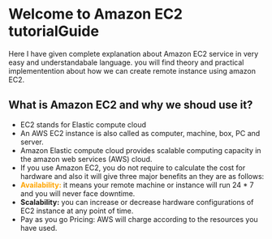 
# Welcome to Amazon EC2 tutorialGuide

Here I have given complete explanation about Amazon EC2 service in very easy and understandabale language. 
you will find theory and practical implementention about how we can create remote instance using amazon EC2.


## What is Amazon EC2 and why we shoud use it?

<ul>
  <li>EC2 stands for Elastic compute cloud
  <li>An AWS EC2 instance is also called as computer, machine, box, PC and server.
  <li>Amazon Elastic compute cloud provides scalable computing capacity in the amazon web services (AWS) cloud. 
  <li>If you use Amazon EC2, you do not require to calculate the cost for hardware and also it will give three major benefits an they are as follows:
  
  <li> <span style="color:orange;"><b>Availability:</b></span> it means your remote machine or instance will run 24 * 7 and you will never face downtime.
  <li> <b>Scalability:</b> you can increase or decrease hardware configurations of EC2 instance at any point of time.
  <li> Pay as you go Pricing:</b> AWS will charge according to the resources you have used.
</ul>

